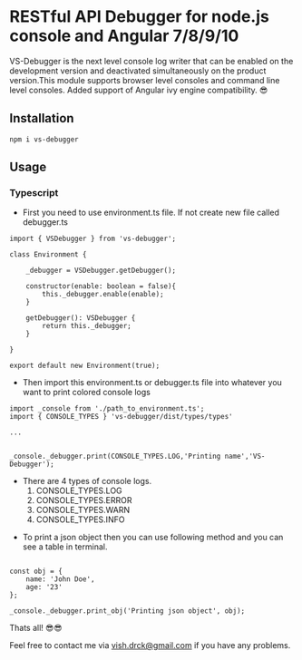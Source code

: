# RESTful API Debugger for node.js console and Angular 7/8/9/10

VS-Debugger is the next level console log writer that can be enabled on the development version and deactivated simultaneously on the product version.This module supports browser level consoles and command line level consoles.
Added support of Angular ivy engine compatibility. 😎

## Installation

```
npm i vs-debugger
```

## Usage

### Typescript

- First you need to use environment.ts file. If not create new file called debugger.ts

```
import { VSDebugger } from 'vs-debugger';

class Environment {

    _debugger = VSDebugger.getDebugger();

    constructor(enable: boolean = false){
        this._debugger.enable(enable);
    }

    getDebugger(): VSDebugger {
        return this._debugger;
    }

}

export default new Environment(true);

```

- Then import this environment.ts or debugger.ts file into whatever you want to print colored console logs

```
import _console from './path_to_environment.ts';
import { CONSOLE_TYPES } 'vs-debugger/dist/types/types'

...


_console._debugger.print(CONSOLE_TYPES.LOG,'Printing name','VS-Debugger');

```

- There are 4 types of console logs.
  1. CONSOLE_TYPES.LOG
  2. CONSOLE_TYPES.ERROR
  3. CONSOLE_TYPES.WARN
  4. CONSOLE_TYPES.INFO

* To print a json object then you can use following method and you can see a table in terminal.

```

const obj = {
    name: 'John Doe',
    age: '23'
};

_console._debugger.print_obj('Printing json object', obj);
```

Thats all! 😎😎

Feel free to contact me via <a href="mailto:vish.drck@gmail.com">vish.drck@gmail.com</a> if you have any problems.
